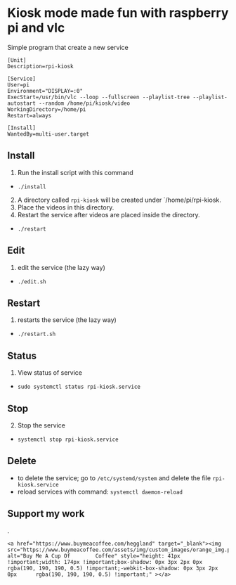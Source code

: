 # Kiosk mode made fun with raspberry pi and vlc

Simple program that create a new service

```
[Unit]
Description=rpi-kiosk

[Service]
User=pi
Environment="DISPLAY=:0"
ExecStart=/usr/bin/vlc --loop --fullscreen --playlist-tree --playlist-autostart --random /home/pi/kiosk/video
WorkingDirectory=/home/pi
Restart=always

[Install]
WantedBy=multi-user.target
```

## Install
1. Run the install script with this command 
- `./install`
2. A directory called `rpi-kiosk` will be created under `/home/pi/rpi-kiosk.
3. Place the videos in this directory.
4. Restart the service after videos are placed inside the directory.
- `./restart`

## Edit
1. edit the service (the lazy way)
- `./edit.sh`

## Restart
1. restarts the service (the lazy way)
- `./restart.sh`

## Status
1. View status of service
- `sudo systemctl status rpi-kiosk.service`

## Stop
2. Stop the service
- `systemctl stop rpi-kiosk.service`

## Delete
- to delete the service; go to `/etc/systemd/system` and delete the file `rpi-kiosk.service`
- reload services with command: `systemctl daemon-reload`




## Support my work
.


	<a href="https://www.buymeacoffee.com/heggland" target="_blank"><img src="https://www.buymeacoffee.com/assets/img/custom_images/orange_img.png" alt="Buy Me A Cup Of 		Coffee" style="height: 41px !important;width: 174px !important;box-shadow: 0px 3px 2px 0px rgba(190, 190, 190, 0.5) !important;-webkit-box-shadow: 0px 3px 2px 0px 		rgba(190, 190, 190, 0.5) !important;" ></a>

